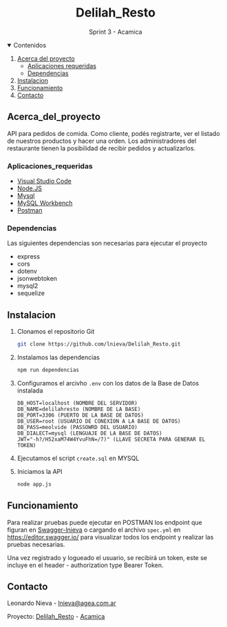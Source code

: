 <h1 align="center">Delilah_Resto</h1>
<p align="center">Sprint 3 - Acamica</p>

<!-- TABLE OF CONTENTS -->
<details open="open">
  <summary>Contenidos</summary>
  <ol>
    <li>
      <a href="#Acerca_del_proyecto">Acerca del proyecto</a>
      <ul>
        <li><a href="#Aplicaciones_requeridas">Aplicaciones requeridas</a></li>
        <li><a href="#Dependencias">Dependencias</a></li>
      </ul>
    </li>
    <li><a href="#Instalacion">Instalacion</a></li>
    <li><a href="#Funcionamiento">Funcionamiento</a></li>
    <li><a href="#Contacto">Contacto</a></li>
  </ol>
</details>

## Acerca_del_proyecto

API para pedidos de comida. Como cliente, podés registrarte, ver el listado de nuestros productos y hacer una orden. Los administradores del restaurante tienen la posibilidad de recibir pedidos y actualizarlos.

### Aplicaciones_requeridas

* [Visual Studio Code](https://code.visualstudio.com/)
* [Node.JS](https://nodejs.org/)
* [Mysql](https://www.mysql.com/)
* [MySQL Workbench](https://dev.mysql.com/downloads/workbench/) 
* [Postman](https://www.postman.com/downloads/)


<!-- GETTING STARTED -->
### Dependencias

Las siguientes dependencias son necesarias para ejecutar el proyecto

- express
- cors
- dotenv
- jsonwebtoken
- mysql2
- sequelize

## Instalacion

1. Clonamos el repositorio Git
   ```sh
   git clone https://github.com/lnieva/Delilah_Resto.git
   ```
2. Instalamos las dependencias
   ```sh
   npm run dependencias
   ```
3. Configuramos el arcivho `.env` con los datos de la Base de Datos instalada
   ```JS
   DB_HOST=localhost (NOMBRE DEL SERVIDOR)
   DB_NAME=delilahresto (NOMBRE DE LA BASE)
   DB_PORT=3306 (PUERTO DE LA BASE DE DATOS)
   DB_USER=root (USUARIO DE CONEXION A LA BASE DE DATOS)
   DB_PASS=meolvide (PASSOWRD DEL USUARIO)
   DB_DIALECT=mysql (LENGUAJE DE LA BASE DE DATOS)
   JWT="-h?/H52xaM74W4YvuFhN=/7)" (LLAVE SECRETA PARA GENERAR EL TOKEN)
   ```
5. Ejecutamos el script `create.sql` en MYSQL
   
4. Iniciamos la API
   ```sh
   node app.js
   ```
## Funcionamiento

Para realizar pruebas puede ejecutar en POSTMAN los endpoint que figuran en [Swagger-lnieva](https://app.swaggerhub.com/apis/lnieva/delilah-resto/1.0.0)
o cargando el archivo `spec.yml` en https://editor.swagger.io/ para visualizar todos los endpoint y realizar las pruebas necesarias.

Una vez registrado y logueado el usuario, se recibirá un token, este se incluye en el header - authorization type Bearer Token.

## Contacto
Leonardo Nieva - lnieva@agea.com.ar

Proyecto: [Delilah_Resto](https://github.com/lnieva/Delilah_Resto.git) - [Acamica](https://acamica.com)